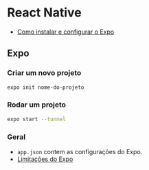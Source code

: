 # React Native

- [Como instalar e configurar o Expo](https://www.alura.com.br/artigos/como-instalar-configurar-expo-do-react-native?utm_source=gnarus&utm_medium=timeline)

## Expo

### Criar um novo projeto

```bash
expo init nome-do-projeto
```

### Rodar um projeto

```bash
expo start --tunnel
```

### Geral

- `app.json` contem as configurações do Expo.
- [Limitações do Expo](https://docs.expo.dev/faq/#limitations?redirected)